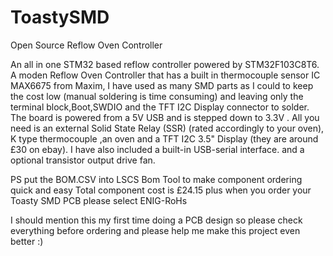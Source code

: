 # ToastySMD
Open Source Reflow Oven Controller 


An all in one STM32 based reflow controller powered by STM32F103C8T6. A moden Reflow Oven Controller that has a built in thermocouple sensor IC MAX6675 from Maxim, I have used as many SMD parts as I could to keep the cost low (manual soldering is time consuming) and leaving only the terminal block,Boot,SWDIO and the TFT I2C Display connector to solder. The board is powered from a 5V USB and is stepped down to 3.3V . All you need is an external Solid State Relay (SSR) (rated accordingly to your oven), K type thermocouple ,an oven
and a TFT I2C 3.5" Display (they are around £30 on ebay). I have also included a  built-in USB-serial interface.  and a  optional transistor output drive fan.




PS put the BOM.CSV into LSCS Bom Tool to make component ordering quick and easy Total component cost is £24.15 plus when you order your Toasty SMD PCB please select ENIG-RoHs 


I should mention this my first time doing a PCB design so please check everything before ordering and please help me make this project even better :) 
